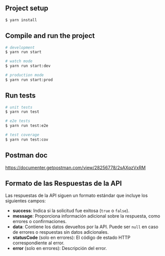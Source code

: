 ## Project setup

```bash
$ yarn install
```

## Compile and run the project

```bash
# development
$ yarn run start

# watch mode
$ yarn run start:dev

# production mode
$ yarn run start:prod
```

## Run tests

```bash
# unit tests
$ yarn run test

# e2e tests
$ yarn run test:e2e

# test coverage
$ yarn run test:cov
```


## Postman doc

https://documenter.getpostman.com/view/28256778/2sAXqzVxRM

## Formato de las Respuestas de la API

Las respuestas de la API siguen un formato estándar que incluye los siguientes campos:

- **success**: Indica si la solicitud fue exitosa (`true` o `false`).
- **message**: Proporciona información adicional sobre la respuesta, como errores o confirmaciones.
- **data**: Contiene los datos devueltos por la API. Puede ser `null` en caso de errores o respuestas sin datos adicionales.
- **statusCode** (solo en errores): El código de estado HTTP correspondiente al error.
- **error** (solo en errores): Descripción del error.

